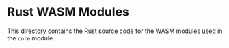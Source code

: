 # Rust WASM Modules

This directory contains the Rust source code for the WASM modules used in the
`core` module.
